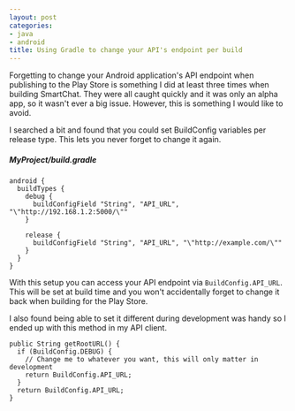 ```yaml
---
layout: post
categories:
- java
- android
title: Using Gradle to change your API's endpoint per build
---
```


Forgetting to change your Android application's API endpoint when publishing to the Play Store is something I did at least three times when building SmartChat. They were all caught quickly and it was only an alpha app, so it wasn't ever a big issue. However, this is something I would like to avoid.

I searched a bit and found that you could set BuildConfig variables per release type. This lets you never forget to change it again.

##### MyProject/build.gradle
    android {
      buildTypes {
        debug {
          buildConfigField "String", "API_URL", "\"http://192.168.1.2:5000/\""
        }

        release {
          buildConfigField "String", "API_URL", "\"http://example.com/\""
        }
      }
    }

With this setup you can access your API endpoint via `BuildConfig.API_URL`. This will be set at build time and you won't accidentally forget to change it back when building for the Play Store.

I also found being able to set it different during development was handy so I ended up with this method in my API client.

    public String getRootURL() {
      if (BuildConfig.DEBUG) {
        // Change me to whatever you want, this will only matter in development
        return BuildConfig.API_URL;
      }
      return BuildConfig.API_URL;
    }
